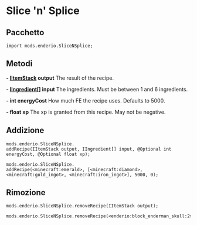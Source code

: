 # Slice 'n' Splice

## Pacchetto

`import mods.enderio.SliceNSplice;`

## Metodi

**- [IItemStack](/Vanilla/Items/IItemStack/) output** The result of the recipe.

**- [IIngredient](/Vanilla/Variable_Types/IIngredient/)[] input** The ingredients. Must be between 1 and 6 ingredients.

**- int energyCost** How much FE the recipe uses. Defaults to 5000.

**- float xp** The xp is granted from this recipe. May not be negative.

## Addizione

```zenscript
mods.enderio.SliceNSplice.  
addRecipe(IItemStack output, IIngredient[] input, @Optional int energyCost, @Optional float xp);

mods.enderio.SliceNSplice.  
addRecipe(<minecraft:emerald>, [<minecraft:diamond>, <minecraft:gold_ingot>, <minecraft:iron_ingot>], 5000, 0);
```

## Rimozione

```zenscript
mods.enderio.SliceNSplice.removeRecipe(IItemStack output);

mods.enderio.SliceNSplice.removeRecipe(<enderio:block_enderman_skull:2>);
```